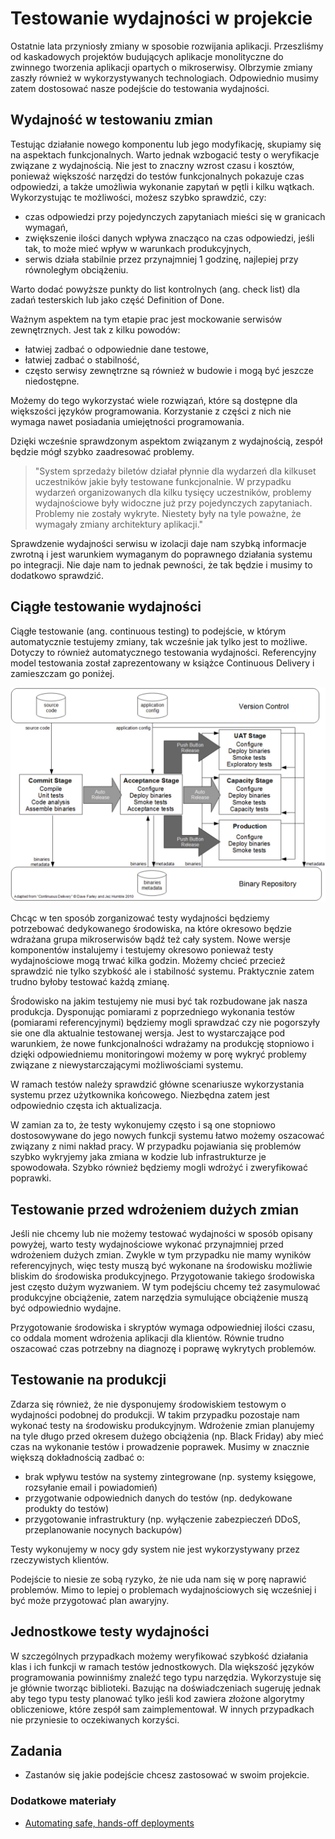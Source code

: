 # Testowanie wydajności w projekcie

Ostatnie lata przyniosły zmiany w sposobie rozwijania aplikacji. Przeszliśmy od kaskadowych projektów budujących aplikacje monolityczne do zwinnego tworzenia aplikacji opartych o mikroserwisy. Olbrzymie zmiany zaszły również w wykorzystywanych technologiach. Odpowiednio musimy zatem dostosować nasze podejście do testowania wydajności.

## Wydajność w testowaniu zmian 

Testując działanie nowego komponentu lub jego modyfikację, skupiamy się na aspektach funkcjonalnych. Warto jednak wzbogacić testy o weryfikacje związane z wydajnością. Nie jest to znaczny wzrost czasu i kosztów, ponieważ większość narzędzi do testów funkcjonalnych pokazuje czas odpowiedzi, a także umożliwia wykonanie zapytań w pętli i kilku wątkach. Wykorzystując te możliwości, możesz szybko sprawdzić, czy:

- czas odpowiedzi przy pojedynczych zapytaniach mieści się w granicach wymagań,
- zwiększenie ilości danych wpływa znacząco na czas odpowiedzi, jeśli tak, to może mieć wpływ w warunkach produkcyjnych,
- serwis działa stabilnie przez przynajmniej 1 godzinę, najlepiej przy równoległym obciążeniu.

Warto dodać powyższe punkty do list kontrolnych (ang. check list) dla zadań testerskich lub jako część Definition of Done.

Ważnym aspektem na tym etapie prac jest mockowanie serwisów zewnętrznych. Jest tak z kilku powodów:

- łatwiej zadbać o odpowiednie dane testowe,
- łatwiej zadbać o stabilność,
- często serwisy zewnętrzne są również w budowie i mogą być jeszcze niedostępne.

Możemy do tego wykorzystać wiele rozwiązań, które są dostępne dla większości języków programowania. Korzystanie z części z nich nie wymaga nawet posiadania umiejętności programowania.

Dzięki wcześnie sprawdzonym aspektom związanym z wydajnością, zespół będzie mógł szybko zaadresować problemy.

> "System sprzedaży biletów działał płynnie dla wydarzeń dla kilkuset uczestników jakie były testowane funkcjonalnie. W przypadku wydarzeń organizowanych dla kilku tysięcy uczestników, problemy wydajnościowe były widoczne już przy pojedynczych zapytaniach. Problemy nie zostały wykryte. Niestety były na tyle poważne, że wymagały zmiany architektury aplikacji."

Sprawdzenie wydajności serwisu w izolacji daje nam szybką informacje zwrotną i jest warunkiem wymaganym do poprawnego działania systemu po integracji. Nie daje nam to jednak pewności, że tak będzie i musimy to dodatkowo sprawdzić.

## Ciągłe testowanie wydajności

Ciągłe testowanie (ang. continuous testing) to podejście, w którym automatycznie testujemy zmiany, tak wcześnie jak tylko jest to możliwe. Dotyczy to również automatycznego testowania wydajności. Referencyjny model testowania został zaprezentowany w książce Continuous Delivery i zamieszczam go poniżej.
 
![Continuous Delivery](./img/cd.png)

Chcąc w ten sposób zorganizować testy wydajności będziemy potrzebować dedykowanego środowiska, na które okresowo będzie wdrażana grupa mikroserwisów bądź też cały system. Nowe wersje komponentów instalujemy i testujemy okresowo ponieważ testy wydajnościowe mogą trwać kilka godzin. Możemy chcieć przecież sprawdzić nie tylko szybkość ale i stabilność systemu. Praktycznie zatem trudno byłoby testować każdą zmianę. 

Środowisko na jakim testujemy nie musi być tak rozbudowane jak nasza produkcja. Dysponując pomiarami z poprzedniego wykonania testów (pomiarami referencyjnymi) będziemy mogli sprawdzać czy nie pogorszyły sie one dla aktualnie testowanej wersja. Jest to wystarczające pod warunkiem, że nowe funkcjonalności wdrażamy na produkcję stopniowo i dzięki odpowiedniemu monitoringowi możemy w porę wykryć problemy związane z niewystarczającymi możliwościami systemu.   

W ramach testów należy sprawdzić główne scenariusze wykorzystania systemu przez użytkownika końcowego. Niezbędna zatem jest odpowiednio częsta ich aktualizacja.  

W zamian za to, że testy wykonujemy często i są one stopniowo dostosowywane do jego nowych funkcji systemu łatwo możemy oszacować związany z nimi nakład pracy. W przypadku pojawiania się problemów szybko wykryjemy jaka zmiana w kodzie lub infrastrukturze je spowodowała. Szybko również będziemy mogli wdrożyć i zweryfikować poprawki.

## Testowanie przed wdrożeniem dużych zmian

Jeśli nie chcemy lub nie możemy testować wydajności w sposób opisany powyżej, warto testy wydajnościowe wykonać przynajmniej przed wdrożeniem dużych zmian. Zwykle w tym przypadku nie mamy wyników referencyjnych, więc testy muszą być wykonane na środowisku możliwie bliskim do środowiska produkcyjnego. Przygotowanie takiego środowiska jest często dużym wyzwaniem. W tym podejściu chcemy też zasymulować produkcyjne obciążenie, zatem narzędzia symulujące obciążenie muszą być odpowiednio wydajne.

Przygotowanie środowiska i skryptów wymaga odpowiedniej ilości czasu, co oddala moment wdrożenia aplikacji dla klientów. Równie trudno oszacować czas potrzebny na diagnozę i poprawę wykrytych problemów.

## Testowanie na produkcji

Zdarza się również, że nie dysponujemy środowiskiem testowym o wydajności podobnej do produkcji. W takim przypadku pozostaje nam wykonać testy na środowisku produkcyjnym. Wdrożenie zmian planujemy na tyle długo przed okresem dużego obciążenia (np. Black Friday) aby mieć czas na wykonanie testów i prowadzenie poprawek. Musimy w znacznie większą dokładnością zadbać o:

- brak wpływu testów na systemy zintegrowane (np. systemy księgowe, rozsyłanie email i powiadomień)
- przygotwanie odpowiednich danych do testów (np. dedykowane produkty do testów)
- przygotowanie infrastruktury (np. wyłączenie zabezpieczeń DDoS, przeplanowanie nocynych backupów)

Testy wykonujemy w nocy gdy system nie jest wykorzystywany przez rzeczywistych klientów.

Podejście to niesie ze sobą ryzyko, że nie uda nam się w porę naprawić problemów. Mimo to lepiej o problemach wydajnościowych się wcześniej i być może przygotować plan awaryjny. 

## Jednostkowe testy wydajności

W szczególnych przypadkach możemy weryfikować szybkość działania klas i ich funkcji w ramach testów jednostkowych. Dla większość języków programowania powinniśmy znaleźć tego typu narzędzia. Wykorzystuje się je głównie tworząc biblioteki. Bazując na doświadczeniach sugeruję jednak aby tego typu testy planować tylko jeśli kod zawiera złożone algorytmy obliczeniowe, które zespół sam zaimplementował. W innych przypadkach nie przyniesie to oczekiwanych korzyści. 

## Zadania

- Zastanów się jakie podejście chcesz zastosować w swoim projekcie.

### Dodatkowe materiały

- [Automating safe, hands-off deployments](https://aws.amazon.com/builders-library/automating-safe-hands-off-deployments)